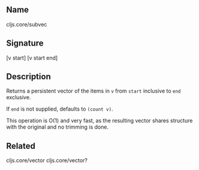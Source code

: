 ## Name
cljs.core/subvec

## Signature
[v start]
[v start end]

## Description

Returns a persistent vector of the items in `v` from `start` inclusive to `end`
exclusive.

If `end` is not supplied, defaults to `(count v)`.

This operation is O(1) and very fast, as the resulting vector shares structure
with the original and no trimming is done.

## Related
cljs.core/vector
cljs.core/vector?
